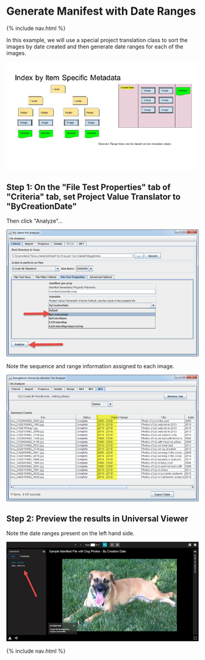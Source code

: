 # Generate Manifest with Date Ranges

{% include nav.html %}

In this example, we will use a special project translation class to sort the images by date created and then generate date ranges for each of the images.

![Index By Date](tutorial-screenshots/IIIFScenarios/Slide4.JPG)

## Step 1: On the "File Test Properties" tab of "Criteria" tab, set Project Value Translator to "ByCreationDate"

Then click "Analyze"...

![Screenshot](tutorial-screenshots/fad3.png)

Note the sequence and range information assigned to each image.

![Screenshot](tutorial-screenshots/fad3a.png)

## Step 2: Preview the results in Universal Viewer

Note the date ranges present on the left hand side.

![Screenshot](tutorial-screenshots/uv3.png)

{% include nav.html %}
